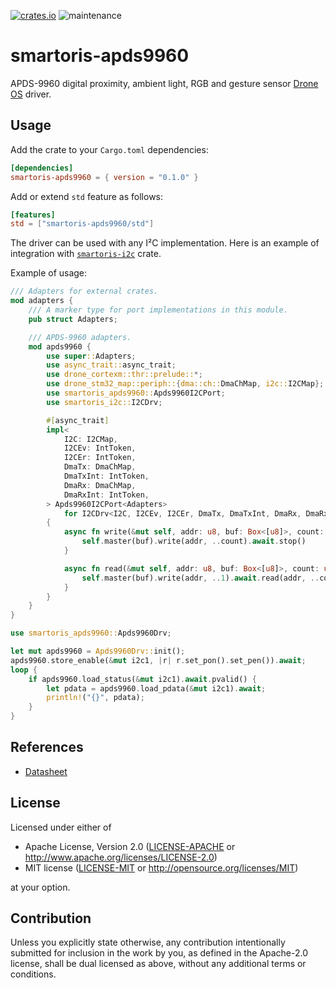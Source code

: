[![crates.io](https://img.shields.io/crates/v/smartoris-apds9960.svg)](https://crates.io/crates/smartoris-apds9960)
![maintenance](https://img.shields.io/badge/maintenance-actively--developed-brightgreen.svg)

# smartoris-apds9960

APDS-9960 digital proximity, ambient light, RGB and gesture sensor [Drone
OS] driver.

## Usage

Add the crate to your `Cargo.toml` dependencies:

```toml
[dependencies]
smartoris-apds9960 = { version = "0.1.0" }
```

Add or extend `std` feature as follows:

```toml
[features]
std = ["smartoris-apds9960/std"]
```

The driver can be used with any I²C implementation. Here is an example of
integration with [`smartoris-i2c`](https://crates.io/crates/smartoris-i2c)
crate.

Example of usage:

```rust
/// Adapters for external crates.
mod adapters {
    /// A marker type for port implementations in this module.
    pub struct Adapters;

    /// APDS-9960 adapters.
    mod apds9960 {
        use super::Adapters;
        use async_trait::async_trait;
        use drone_cortexm::thr::prelude::*;
        use drone_stm32_map::periph::{dma::ch::DmaChMap, i2c::I2CMap};
        use smartoris_apds9960::Apds9960I2CPort;
        use smartoris_i2c::I2CDrv;

        #[async_trait]
        impl<
            I2C: I2CMap,
            I2CEv: IntToken,
            I2CEr: IntToken,
            DmaTx: DmaChMap,
            DmaTxInt: IntToken,
            DmaRx: DmaChMap,
            DmaRxInt: IntToken,
        > Apds9960I2CPort<Adapters>
            for I2CDrv<I2C, I2CEv, I2CEr, DmaTx, DmaTxInt, DmaRx, DmaRxInt>
        {
            async fn write(&mut self, addr: u8, buf: Box<[u8]>, count: usize) -> Box<[u8]> {
                self.master(buf).write(addr, ..count).await.stop()
            }

            async fn read(&mut self, addr: u8, buf: Box<[u8]>, count: usize) -> Box<[u8]> {
                self.master(buf).write(addr, ..1).await.read(addr, ..count).await.stop()
            }
        }
    }
}

use smartoris_apds9960::Apds9960Drv;

let mut apds9960 = Apds9960Drv::init();
apds9960.store_enable(&mut i2c1, |r| r.set_pon().set_pen()).await;
loop {
    if apds9960.load_status(&mut i2c1).await.pvalid() {
        let pdata = apds9960.load_pdata(&mut i2c1).await;
        println!("{}", pdata);
    }
}
```

## References

* [Datasheet](https://docs.broadcom.com/doc/AV02-4191EN)

[Drone OS]: https://www.drone-os.com/

## License

Licensed under either of

 * Apache License, Version 2.0
   ([LICENSE-APACHE](LICENSE-APACHE) or http://www.apache.org/licenses/LICENSE-2.0)
 * MIT license
   ([LICENSE-MIT](LICENSE-MIT) or http://opensource.org/licenses/MIT)

at your option.

## Contribution

Unless you explicitly state otherwise, any contribution intentionally submitted
for inclusion in the work by you, as defined in the Apache-2.0 license, shall be
dual licensed as above, without any additional terms or conditions.
